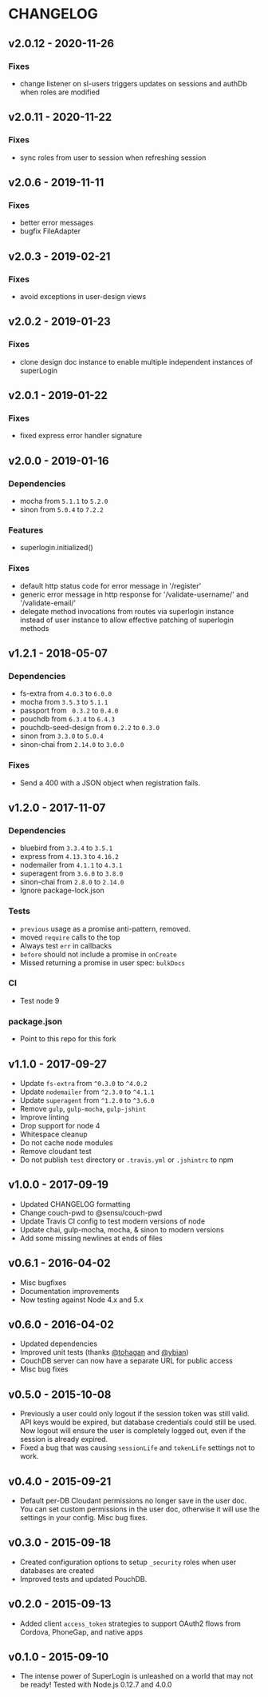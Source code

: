 # CHANGELOG

## v2.0.12 - 2020-11-26

### Fixes
* change listener on sl-users triggers updates on sessions and authDb when roles are modified

## v2.0.11 - 2020-11-22

### Fixes
* sync roles from user to session when refreshing session

## v2.0.6 - 2019-11-11

### Fixes
* better error messages
* bugfix FileAdapter

## v2.0.3 - 2019-02-21

### Fixes
* avoid exceptions in user-design views 

## v2.0.2 - 2019-01-23

### Fixes
* clone design doc instance to enable multiple independent instances of superLogin

## v2.0.1 - 2019-01-22

### Fixes
* fixed express error handler signature

## v2.0.0 - 2019-01-16

### Dependencies
* mocha from `5.1.1` to `5.2.0`
* sinon from `5.0.4` to `7.2.2`

### Features
* superlogin.initialized()


### Fixes
* default http status code for error message in '/register'
* generic error message in http response for '/validate-username/' and '/validate-email/'
* delegate method invocations from routes via superlogin instance instead of user instance to allow effective patching of superlogin methods

## v1.2.1 - 2018-05-07

### Dependencies
* fs-extra from `4.0.3` to `6.0.0`
* mocha from `3.5.3` to `5.1.1`
* passport from ` 0.3.2` to `0.4.0`
* pouchdb from `6.3.4` to `6.4.3`
* pouchdb-seed-design from `0.2.2` to `0.3.0`
* sinon from `3.3.0` to `5.0.4`
* sinon-chai from `2.14.0` to `3.0.0`

### Fixes
* Send a 400 with a JSON object when registration fails.


## v1.2.0 - 2017-11-07

### Dependencies
* bluebird from `3.3.4` to `3.5.1`
* express from `4.13.3` to `4.16.2`
* nodemailer from `4.1.1` to `4.3.1`
* superagent from `3.6.0` to `3.8.0`
* sinon-chai from `2.8.0` to `2.14.0`
* Ignore package-lock.json

### Tests
* `previous` usage as a promise anti-pattern, removed.
* moved `require` calls to the top
* Always test `err` in callbacks
* `before` should not include a promise in `onCreate`
* Missed returning a promise in user spec: `bulkDocs`

### CI
* Test node 9

### package.json
* Point to this repo for this fork

## v1.1.0 - 2017-09-27
* Update `fs-extra` from `^0.3.0` to `^4.0.2`
* Update `nodemailer` from `^2.3.0` to `^4.1.1`
* Update `superagent` from `^1.2.0` to `^3.6.0`
* Remove `gulp`, `gulp-mocha`, `gulp-jshint`
* Improve linting
* Drop support for node 4
* Whitespace cleanup
* Do not cache node modules
* Remove cloudant test
* Do not publish `test` directory or `.travis.yml` or `.jshintrc` to npm

## v1.0.0 - 2017-09-19
* Updated CHANGELOG formatting
* Change couch-pwd to @sensu/couch-pwd
* Update Travis CI config to test modern versions of node
* Update chai, gulp-mocha, mocha, & sinon to modern versions
* Add some missing newlines at ends of files

## v0.6.1 - 2016-04-02
* Misc bugfixes
* Documentation improvements
* Now testing against Node 4.x and 5.x

## v0.6.0 - 2016-04-02
* Updated dependencies
* Improved unit tests (thanks [@tohagan](https://github.com/tohagan) and [@ybian](https://github.com/ybian))
* CouchDB server can now have a separate URL for public access
* Misc bug fixes

## v0.5.0 - 2015-10-08
* Previously a user could only logout if the session token was still valid. API keys would be expired, but database credentials could still be used. Now logout will ensure the user is completely logged out, even if the session is already expired.
* Fixed a bug that was causing `sessionLife` and `tokenLife` settings not to work.

## v0.4.0 - 2015-09-21
* Default per-DB Cloudant permissions no longer save in the user doc. You can set custom permissions in the user doc, otherwise it will use the settings in your config. Misc bug fixes.

## v0.3.0 - 2015-09-18
* Created configuration options to setup `_security` roles when user databases are created
* Improved tests and updated PouchDB.

## v0.2.0 - 2015-09-13
* Added client `access_token` strategies to support OAuth2 flows from Cordova, PhoneGap, and native apps

## v0.1.0 - 2015-09-10
* The intense power of SuperLogin is unleashed on a world that may not be ready! Tested with Node.js 0.12.7 and 4.0.0
